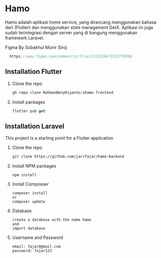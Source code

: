 # Hamo

Hamo adalah aplikasi home service, yang dirancang menggunakan bahasa dart (Flutter) dan menggunakan state management GetX. Aplikasi ini juga sudah terintegrasi dengan server yang di bangung menggunakan framework Laravel.


Figma By Sobakhul Munir Siroj
 ```go
   https://www.figma.com/community/file/1111338473512770566
```

## Installation Flutter


1. Clone the repo

   ```go
   gh repo clone RohmanBenyRiyanto/shamo-frontend
   ```
2. Install packages

   ```dart
   flutter pub get
   ```
## Installation Laravel

This project is a starting point for a Flutter application.

1. Clone the repo

   ```bash
   git clone https://github.com/jarrfajar/hamo-backend
   ```
2. Install NPM packages

   ```npm
   npm install
   ```
3. Install Composser

   ```composer
   composer install
   or
   composer update
   ```

4. Database

   ```laravel
   create a database with the name hamo
   and
   import database
   ```

5. Username and Password

   ```laravel
   email: fajar@gmail.com
   password: fajar123
   ```

